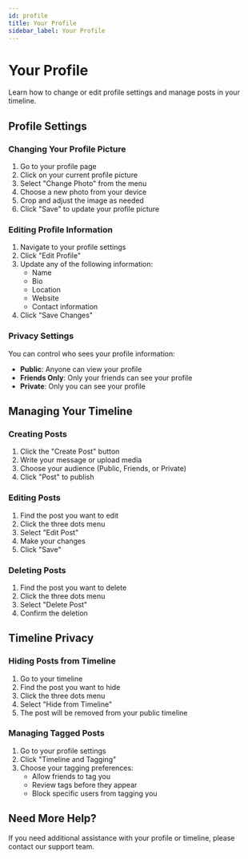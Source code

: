 ```yaml
---
id: profile
title: Your Profile
sidebar_label: Your Profile
---
```


# Your Profile

Learn how to change or edit profile settings and manage posts in your timeline.

## Profile Settings

### Changing Your Profile Picture

1. Go to your profile page
2. Click on your current profile picture
3. Select "Change Photo" from the menu
4. Choose a new photo from your device
5. Crop and adjust the image as needed
6. Click "Save" to update your profile picture

### Editing Profile Information

1. Navigate to your profile settings
2. Click "Edit Profile"
3. Update any of the following information:
   - Name
   - Bio
   - Location
   - Website
   - Contact information
4. Click "Save Changes"

### Privacy Settings

You can control who sees your profile information:

- **Public**: Anyone can view your profile
- **Friends Only**: Only your friends can see your profile
- **Private**: Only you can see your profile

## Managing Your Timeline

### Creating Posts

1. Click the "Create Post" button
2. Write your message or upload media
3. Choose your audience (Public, Friends, or Private)
4. Click "Post" to publish

### Editing Posts

1. Find the post you want to edit
2. Click the three dots menu
3. Select "Edit Post"
4. Make your changes
5. Click "Save"

### Deleting Posts

1. Find the post you want to delete
2. Click the three dots menu
3. Select "Delete Post"
4. Confirm the deletion

## Timeline Privacy

### Hiding Posts from Timeline

1. Go to your timeline
2. Find the post you want to hide
3. Click the three dots menu
4. Select "Hide from Timeline"
5. The post will be removed from your public timeline

### Managing Tagged Posts

1. Go to your profile settings
2. Click "Timeline and Tagging"
3. Choose your tagging preferences:
   - Allow friends to tag you
   - Review tags before they appear
   - Block specific users from tagging you

## Need More Help?

If you need additional assistance with your profile or timeline, please contact our support team.
